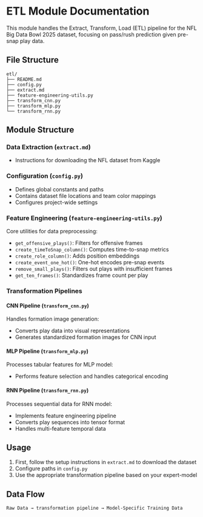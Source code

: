 # ETL Module Documentation

This module handles the Extract, Transform, Load (ETL) pipeline for the NFL Big Data Bowl 2025 dataset, focusing on pass/rush prediction given pre-snap play data.

## File Structure
```
etl/
├── README.md
├── config.py
├── extract.md
├── feature-engineering-utils.py
├── transform_cnn.py
├── transform_mlp.py
└── transform_rnn.py
```

## Module Structure

### Data Extraction (`extract.md`)
- Instructions for downloading the NFL dataset from Kaggle

### Configuration (`config.py`)
- Defines global constants and paths
- Contains dataset file locations and team color mappings
- Configures project-wide settings


### Feature Engineering (`feature-engineering-utils.py`)
Core utilities for data preprocessing:
- `get_offensive_plays()`: Filters for offensive frames
- `create_timeToSnap_column()`: Computes time-to-snap metrics
- `create_role_column()`: Adds position embeddings
- `create_event_one_hot()`: One-hot encodes pre-snap events
- `remove_small_plays()`: Filters out plays with insufficient frames
- `get_ten_frames()`: Standardizes frame count per play

### Transformation Pipelines

#### CNN Pipeline (`transform_cnn.py`)
Handles formation image generation:
- Converts play data into visual representations
- Generates standardized formation images for CNN input

#### MLP Pipeline (`transform_mlp.py`)
Processes tabular features for MLP model:
- Performs feature selection and handles categorical encoding

#### RNN Pipeline (`transform_rnn.py`)
Processes sequential data for RNN model:
- Implements feature engineering pipeline
- Converts play sequences into tensor format
- Handles multi-feature temporal data

## Usage

1. First, follow the setup instructions in `extract.md` to download the dataset
2. Configure paths in `config.py`
3. Use the appropriate transformation pipeline based on your expert-model

## Data Flow

```
Raw Data → transformation pipeline → Model-Specific Training Data
```